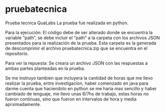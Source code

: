 # pruebatecnica
Prueba tecnica QuaLabs
La prueba fue realizada en python.

Para la ejecución:
El código debe de ser alterado donde se encuentra la variable “path”, 
se debe incluir el “path” a la carpeta con los archivos JSON presentados para la realización de la prueba. Esta carpeta es la generada de descomprimir el archivo pruebatecnica.zip que se encuentra en el repositorio.

Para ver la repuesta: 
Se creara un archivo JSON con las respuestas a ambas partes planteadas en la prueba.

Se me instruyo tambien que incluyera la cantidad de horas que me llevo realizar la prueba, 
entre investigacion, haber comenzado en java para darme cuenta que haciendolo en python se me haria mas sencillo y haber cambiado de lenguaje, me llevo unas 6/7hs de trabajo, estas horas no fueron continuas, sino que fueron en intervalos de hora y media aprximadamente.
